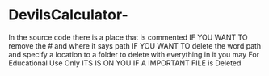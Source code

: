 # DevilsCalculator-

In the source code there is a place that is commented IF YOU WANT TO remove the # and where it says path IF YOU WANT TO delete the word path and specify a location to a folder to delete with everything in it you may For Educational Use Only ITS IS ON YOU IF A IMPORTANT FILE is Deleted
